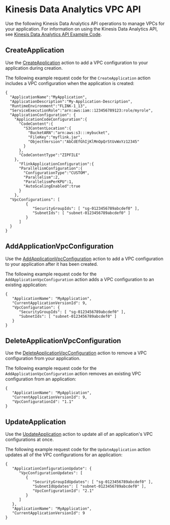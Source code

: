 # Kinesis Data Analytics VPC API<a name="vpc-api"></a>

Use the following Kinesis Data Analytics API operations to manage VPCs for your application\. For information on using the Kinesis Data Analytics API, see [Kinesis Data Analytics API Example Code](api-examples.md)\.

## CreateApplication<a name="vpc-api-create"></a>

Use the [CreateApplication](https://docs.aws.amazon.com/kinesisanalytics/latest/apiv2/API_CreateApplication.html) action to add a VPC configuration to your application during creation\.

The following example request code for the `CreateApplication` action includes a VPC configuration when the application is created:

```
{
  "ApplicationName":"MyApplication",
  "ApplicationDescription":"My-Application-Description",
  "RuntimeEnvironment":"FLINK-1_13",
  "ServiceExecutionRole":"arn:aws:iam::123456789123:role/myrole",
  "ApplicationConfiguration": {
    "ApplicationCodeConfiguration":{
      "CodeContent":{
        "S3ContentLocation":{
          "BucketARN":"arn:aws:s3:::mybucket",
          "FileKey":"myflink.jar",
          "ObjectVersion":"AbCdEfGhIjKlMnOpQrStUvWxYz12345"
        }
      },
      "CodeContentType":"ZIPFILE"
    },
      "FlinkApplicationConfiguration":{
      "ParallelismConfiguration":{
        "ConfigurationType":"CUSTOM",
        "Parallelism":2,
        "ParallelismPerKPU":1,
        "AutoScalingEnabled":true
      }
    },
  "VpcConfigurations": [ 
         { 
            "SecurityGroupIds": [ "sg-0123456789abcdef0" ],
            "SubnetIds": [ "subnet-0123456789abcdef0" ]
         }
      ]
  }
}
```

## AddApplicationVpcConfiguration<a name="vpc-api-add"></a>

Use the [AddApplicationVpcConfiguration](https://docs.aws.amazon.com/kinesisanalytics/latest/apiv2/API_AddApplicationVpcConfiguration.html) action to add a VPC configuration to your application after it has been created\.

The following example request code for the `AddApplicationVpcConfiguration` action adds a VPC configuration to an existing application:

```
{
   "ApplicationName": "MyApplication",
   "CurrentApplicationVersionId": 9,
   "VpcConfiguration": { 
      "SecurityGroupIds": [ "sg-0123456789abcdef0" ],
      "SubnetIds": [ "subnet-0123456789abcdef0" ]
   }
}
```

## DeleteApplicationVpcConfiguration<a name="vpc-api-del"></a>

Use the [DeleteApplicationVpcConfiguration](https://docs.aws.amazon.com/kinesisanalytics/latest/apiv2/API_DeleteApplicationVpcConfiguration.html) action to remove a VPC configuration from your application\.

The following example request code for the `AddApplicationVpcConfiguration` action removes an existing VPC configuration from an application:

```
{
   "ApplicationName": "MyApplication",
   "CurrentApplicationVersionId": 9,
   "VpcConfigurationId": "1.1"
}
```

## UpdateApplication<a name="vpc-api-upd"></a>

Use the [UpdateApplication](https://docs.aws.amazon.com/kinesisanalytics/latest/apiv2/API_UpdateApplication.html) action to update all of an application's VPC configurations at once\.

The following example request code for the `UpdateApplication` action updates all of the VPC configurations for an application:

```
{
   "ApplicationConfigurationUpdate": { 
      "VpcConfigurationUpdates": [ 
         { 
            "SecurityGroupIdUpdates": [ "sg-0123456789abcdef0" ],
            "SubnetIdUpdates": [ "subnet-0123456789abcdef0" ],
            "VpcConfigurationId": "2.1"
         }
      ]
   },
   "ApplicationName": "MyApplication",
   "CurrentApplicationVersionId": 9
}
```